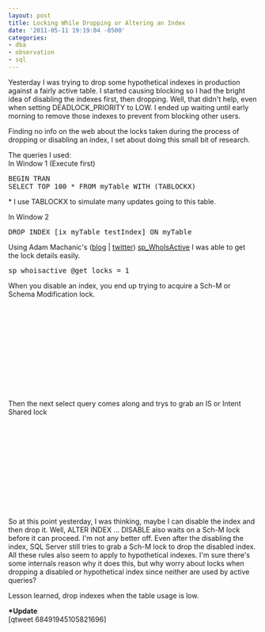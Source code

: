 ```yaml
---
layout: post
title: Locking While Dropping or Altering an Index
date: '2011-05-11 19:19:04 -0500'
categories:
- dba
- observation
- sql
---
```

<p>Yesterday I was trying to drop some hypothetical indexes in production against a fairly active table. I started causing blocking so I had the bright idea of disabling the indexes first, then dropping. Well, that didn't help, even when setting DEADLOCK_PRIORITY to LOW. I ended up waiting until early morning to remove those indexes to prevent from blocking other users.</p>
<p>Finding no info on the web about the locks taken during the process of dropping or disabling an index, I set about doing this small bit of research.</p>
<p>The queries I used:<br />
In Window 1 (Execute first)</p>
<pre lang="tsql">BEGIN TRAN
SELECT TOP 100 * FROM myTable WITH (TABLOCKX)</pre>
<p>* I use TABLOCKX to simulate many updates going to this table.</p>
<p>In Window 2</p>
<pre lang="tsql">DROP INDEX [ix_myTable_testIndex] ON myTable</pre>
<p>Using Adam Machanic's (<a href="http://sqlblog.com/blogs/adam_machanic/">blog</a> | <a href="http://twitter.com/#!/AdamMachanic">twitter</a>) <a href="http://sqlblog.com/blogs/adam_machanic/archive/tags/who+is+active/">sp_WhoIsActive</a> I was able to get the lock details easily.</p>
<pre lang="tsql">sp_whoisactive @get_locks = 1</pre>
<p>When you disable an index, you end up trying to acquire a Sch-M or Schema Modification lock. </p>
<pre lang="xml"><Database name="Sandbox">
  <Locks>
    <Lock request_mode="S" request_status="GRANT" request_count="1" />
  </Locks>
  <Objects>
    <Object name="myTable" schema_name="dbo">
      <Locks>
        <Lock resource_type="OBJECT" request_mode="Sch-M" request_status="WAIT" request_count="1" />
      </Locks>
    </Object>
  </Objects>
</Database></pre>
<p>Then the next select query comes along and trys to grab an IS or Intent Shared lock</p>
<pre lang="xml"><Database name="Sandbox">
  <Locks>
    <Lock request_mode="S" request_status="GRANT" request_count="1" />
  </Locks>
  <Objects>
    <Object name="myTable" schema_name="dbo">
      <Locks>
        <Lock resource_type="OBJECT" request_mode="IS" request_status="WAIT" request_count="1" />
      </Locks>
    </Object>
  </Objects>
</Database></pre>
<p>So at this point yesterday, I was thinking, maybe I can disable the index and then drop it. Well, ALTER INDEX ... DISABLE also waits on a Sch-M lock before it can proceed. I'm not any better off. Even after the disabling the index, SQL Server still tries to grab a Sch-M lock to drop the disabled index. All these rules also seem to apply to hypothetical indexes. I'm sure there's some internals reason why it does this, but why worry about locks when dropping a disabled or hypothetical index since neither are used by active queries?</p>
<p>Lesson learned, drop indexes when the table usage is low.</p>
<p><strong>*Update</strong><br />
[qtweet 68491945105821696]</p>
